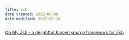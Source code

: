 ```yaml
---
title: zsh
date created: 2022-06-09
date modified: 2022-07-14
---
```


[Oh My Zsh - a delightful & open source framework for Zsh](https://ohmyz.sh/)
